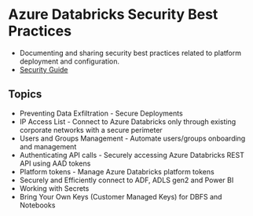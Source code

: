 Azure Databricks Security Best Practices
==============
- Documenting and sharing security best practices related to platform deployment and configuration.
- [Security Guide](https://bit.ly/adbsecurityguide)



Topics
------------

-  Preventing Data Exfiltration - Secure Deployments
-  IP Access List - Connect to Azure Databricks only through existing corporate networks with a secure perimeter
-  Users and Groups Management - Automate users/groups onboarding and management
-  Authenticating API calls - Securely accessing Azure Databricks REST API using AAD tokens
-  Platform tokens - Manage Azure Databricks platform tokens
-  Securely and Efficiently connect to ADF, ADLS gen2 and Power BI
-  Working with Secrets
-  Bring Your Own Keys (Customer Managed Keys) for DBFS and Notebooks
